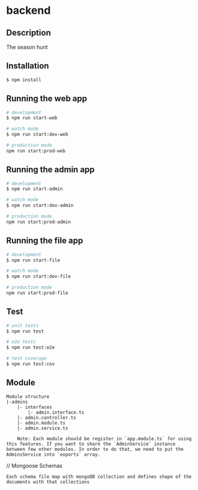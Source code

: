 # backend

## Description

The season  hunt

## Installation

```bash
$ npm install
```

## Running the web app

```bash
# development
$ npm run start-web

# watch mode
$ npm run start:dev-web

# production mode
npm run start:prod-web
```

## Running the admin app

```bash
# development
$ npm run start-admin

# watch mode
$ npm run start:dev-admin

# production mode
npm run start:prod-admin
```

## Running the file app

```bash
# development
$ npm run start-file

# watch mode
$ npm run start:dev-file

# production mode
npm run start:prod-file
```

## Test

```bash
# unit tests
$ npm run test

# e2e tests
$ npm run test:e2e

# test coverage
$ npm run test:cov
```

## Module

```
Module structure
|-admins
    |- interfaces    
        |- admin.interface.ts
    |- admin.controller.ts 
    |- admin.module.ts     
    |- admin.service.ts

    Note: Each module should be register in `app.module.ts` for using this features. If you want to share the `AdminService` instance between few other modules. In order to do that, we need to put the AdminsService into `exports` array.        
```


// Mongoose Schemas
```
Each schema file map with mongoDB collection and defines shape of the documents with that collections
```